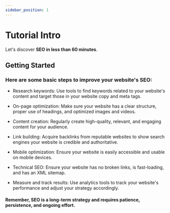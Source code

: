 ```yaml
---
sidebar_position: 1
---
```


# Tutorial Intro

Let's discover **SEO in less than 60 minutes**.

## Getting Started

### Here are some basic steps to improve your website's SEO:

* Research keywords: Use tools to find keywords related to your website's content and target those in your website copy and meta tags.

* On-page optimization: Make sure your website has a clear structure, proper use of headings, and optimized images and videos.

* Content creation: Regularly create high-quality, relevant, and engaging content for your audience.

* Link building: Acquire backlinks from reputable websites to show search engines your website is credible and authoritative.

* Mobile optimization: Ensure your website is easily accessible and usable on mobile devices.

* Technical SEO: Ensure your website has no broken links, is fast-loading, and has an XML sitemap.

* Measure and track results: Use analytics tools to track your website's performance and adjust your strategy accordingly.

#### Remember, SEO is a long-term strategy and requires patience, persistence, and ongoing effort.